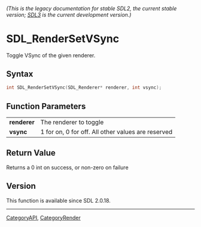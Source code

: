 ###### (This is the legacy documentation for stable SDL2, the current stable version; [SDL3](https://wiki.libsdl.org/SDL3/) is the current development version.)
# SDL_RenderSetVSync

Toggle VSync of the given renderer.

## Syntax

```c
int SDL_RenderSetVSync(SDL_Renderer* renderer, int vsync);

```

## Function Parameters

|                  |                                                    |
| ---------------- | -------------------------------------------------- |
| **renderer**     | The renderer to toggle                             |
| **vsync**        | 1 for on, 0 for off. All other values are reserved |

## Return Value

Returns a 0 int on success, or non-zero on failure

## Version

This function is available since SDL 2.0.18.

----
[CategoryAPI](CategoryAPI), [CategoryRender](CategoryRender)

